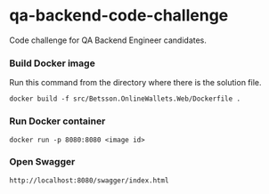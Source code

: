 # qa-backend-code-challenge

Code challenge for QA Backend Engineer candidates.

### Build Docker image

Run this command from the directory where there is the solution file.

```
docker build -f src/Betsson.OnlineWallets.Web/Dockerfile .
```

### Run Docker container

```
docker run -p 8080:8080 <image id>
```

### Open Swagger

```
http://localhost:8080/swagger/index.html
```
